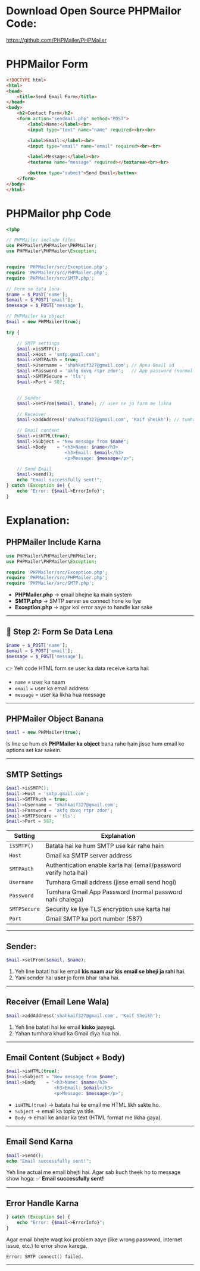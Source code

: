 # Download Open Source PHPMailor Code:
https://github.com/PHPMailer/PHPMailer

# PHPMailor Form
```html
<!DOCTYPE html>
<html>
<head>
    <title>Send Email Form</title>
</head>
<body>
    <h2>Contact Form</h2>
    <form action="sendmail.php" method="POST">
        <label>Name:</label><br>
        <input type="text" name="name" required><br><br>

        <label>Email:</label><br>
        <input type="email" name="email" required><br><br>

        <label>Message:</label><br>
        <textarea name="message" required></textarea><br><br>

        <button type="submit">Send Email</button>
    </form>
</body>
</html>
```

# PHPMailor php Code
```php
<?php

// PHPMailer include files
use PHPMailer\PHPMailer\PHPMailer;
use PHPMailer\PHPMailer\Exception;


require 'PHPMailer/src/Exception.php';
require 'PHPMailer/src/PHPMailer.php';
require 'PHPMailer/src/SMTP.php';

// Form se data lena
$name = $_POST['name'];
$email = $_POST['email'];
$message = $_POST['message'];

// PHPMailer ka object
$mail = new PHPMailer(true);

try {

    // SMTP settings
    $mail->isSMTP();
    $mail->Host = 'smtp.gmail.com';
    $mail->SMTPAuth = true;
    $mail->Username = 'shahkaif327@gmail.com'; // Apna Gmail id
    $mail->Password = 'akfq dxvq rtpr zdor';   // App password (normal password nahi chalega)
    $mail->SMTPSecure = 'tls';
    $mail->Port = 587;


    // Sender
    $mail->setFrom($email, $name); // user ne jo form me likha

    // Receiver
    $mail->addAddress('shahkaif327@gmail.com', 'Kaif Sheikh'); // tumhara khud ka Gmail

    // Email content
    $mail->isHTML(true);
    $mail->Subject = "New message from $name";
    $mail->Body    = "<h3>Name: $name</h3>
                      <h3>Email: $email</h3>
                      <p>Message: $message</p>";

    // Send Email
    $mail->send();
    echo "Email successfully sent!";
} catch (Exception $e) {
    echo "Error: {$mail->ErrorInfo}";
}
```
# Explanation:

## PHPMailer Include Karna

```php
use PHPMailer\PHPMailer\PHPMailer;
use PHPMailer\PHPMailer\Exception;

require 'PHPMailer/src/Exception.php';
require 'PHPMailer/src/PHPMailer.php';
require 'PHPMailer/src/SMTP.php';
```
* **PHPMailer.php** → email bhejne ka main system
* **SMTP.php** → SMTP server se connect hone ke liye
* **Exception.php** → agar koi error aaye to handle kar sake

---

## 🔹 Step 2: Form Se Data Lena

```php
$name = $_POST['name'];
$email = $_POST['email'];
$message = $_POST['message'];
```

👉 Yeh code HTML form se user ka data receive karta hai:

* `name` = user ka naam
* `email` = user ka email address
* `message` = user ka likha hua message

---
## PHPMailer Object Banana

```php
$mail = new PHPMailer(true);
```
Is line se hum ek **PHPMailer ka object** bana rahe hain jisse hum email ke options set kar sakein.

---

## SMTP Settings

```php
$mail->isSMTP();
$mail->Host = 'smtp.gmail.com';
$mail->SMTPAuth = true;
$mail->Username = 'shahkaif327@gmail.com';
$mail->Password = 'akfq dxvq rtpr zdor';
$mail->SMTPSecure = 'tls';
$mail->Port = 587;
```
| Setting      | Explanation                                                      |
| ------------ | ---------------------------------------------------------------- |
| `isSMTP()`   | Batata hai ke hum SMTP use kar rahe hain                         |
| `Host`       | Gmail ka SMTP server address                                     |
| `SMTPAuth`   | Authentication enable karta hai (email/password verify hota hai) |
| `Username`   | Tumhara Gmail address (jisse email send hogi)                    |
| `Password`   | Tumhara Gmail App Password (normal password nahi chalega)        |
| `SMTPSecure` | Security ke liye TLS encryption use karta hai                    |
| `Port`       | Gmail SMTP ka port number (587)                                  |

---

## Sender:

```php
$mail->setFrom($email, $name);
```
1. Yeh line batati hai ke email **kis naam aur kis email se bheji ja rahi hai**.
2. Yani sender hai **user** jo form bhar raha hai.

---

## Receiver (Email Lene Wala)

```php
$mail->addAddress('shahkaif327@gmail.com', 'Kaif Sheikh');
```
1. Yeh line batati hai ke email **kisko** jaayegi.
2. Yahan tumhara khud ka Gmail diya hua hai.

---

## Email Content (Subject + Body)

```php
$mail->isHTML(true);
$mail->Subject = "New message from $name";
$mail->Body    = "<h3>Name: $name</h3>
                  <h3>Email: $email</h3>
                  <p>Message: $message</p>";
```
* `isHTML(true)` → batata hai ke email me HTML likh sakte ho.
* `Subject` → email ka topic ya title.
* `Body` → email ke andar ka text (HTML format me likha gaya).
---

## Email Send Karna

```php
$mail->send();
echo "Email successfully sent!";
```
Yeh line actual me email bhejti hai.
Agar sab kuch theek ho to message show hoga: ✅ **Email successfully sent!**

---

## Error Handle Karna

```php
} catch (Exception $e) {
    echo "Error: {$mail->ErrorInfo}";
}
```
Agar email bhejte waqt koi problem aaye (like wrong password, internet issue, etc.) to error show karega.

```
Error: SMTP connect() failed.
```
---
